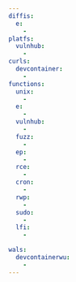 ```yaml
---
diffis:
  e:
    -
platfs:
  vulnhub:
    -
curls:
  devcontainer:
    -
functions:
  unix:
    -
  e:
    -
  vulnhub:
    -
  fuzz:
    -
  ep:
    -
  rce:
    -
  cron:
    -
  rwp:
    -
  sudo:
    -
  lfi:
    -

wals:
  devcontainerwu:
    -
---
```

